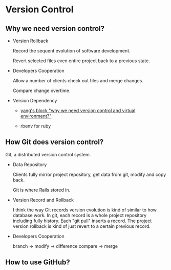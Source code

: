 # Version Control
## Why we need version control?


- Version Rollback

	Record the sequent evolution of software development.

	Revert selected files even entire project back to a previous state.

- Developers Cooperation
	
    Allow a number of clients check out files and merge changes.
    
    Compare change overtime.

- Version Dependency

	- [yang's block "why we need version control and virtual environment?"](http://blog.yangliu.online/2016/07/29/when-do-we-need-revision-managing-and-virtual-environment-md/)
    
    - rbenv for ruby

## How Git does version control?

Git, a distributed version control system.

- Data Repository

	Clients fully mirror project repository, get data from git, modify and copy back.

	Git is where Rails stored in.

- Version Record and Rollback

	I think the way Git records version evolution is kind of similar to how database work. In git, each record is a whole project repository including fully history. Each "git pull" inserts a record. The project version rollback is kind of just revert to a certain previous record.
    
- Developers Cooperation

	branch -> modify -> difference compare -> merge 


## How to use GitHub?







